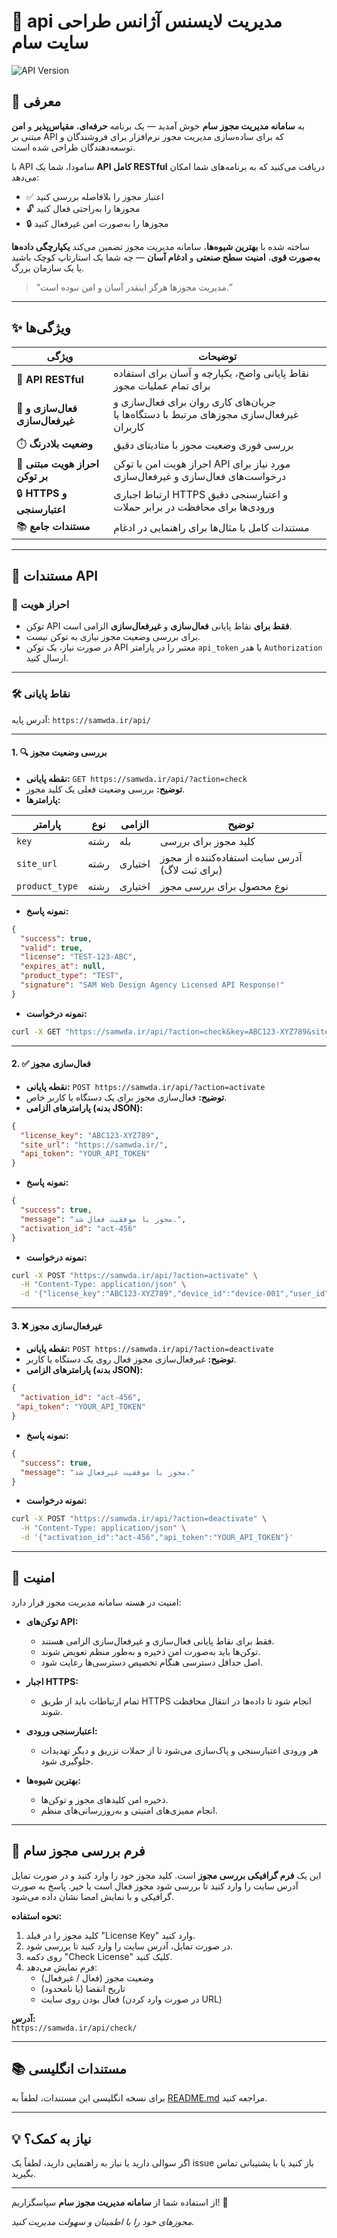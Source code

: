# 🔐  api مدیریت لایسنس آژانس طراحی سایت سام

![API Version](https://img.shields.io/badge/API-v1.0-blue.svg)

## 🚀 معرفی

به **سامانه مدیریت مجوز سام** خوش آمدید — یک برنامه **حرفه‌ای**، **مقیاس‌پذیر** و **امن** مبتنی بر API که برای ساده‌سازی مدیریت مجوز نرم‌افزار برای فروشندگان و توسعه‌دهندگان طراحی شده است.

با API سامودا، شما یک **API کامل RESTful** دریافت می‌کنید که به برنامه‌های شما امکان می‌دهد:

- ✅ اعتبار مجوز را بلافاصله بررسی کنید  
- 🔓 مجوزها را به‌راحتی فعال کنید  
- 🔒 مجوزها را به‌صورت امن غیرفعال کنید  

ساخته شده با **بهترین شیوه‌ها**، سامانه مدیریت مجوز تضمین می‌کند **یکپارچگی داده‌ها به‌صورت قوی**، **امنیت سطح صنعتی** و **ادغام آسان** — چه شما یک استارتاپ کوچک باشید یا یک سازمان بزرگ.

> “مدیریت مجوزها هرگز اینقدر آسان و امن نبوده است.”  

---

## ✨ ویژگی‌ها

| ویژگی                         | توضیحات                                                                                     |
|--------------------------------|-------------------------------------------------------------------------------------------------|
| 📡 **API RESTful**              | نقاط پایانی واضح، یکپارچه و آسان برای استفاده برای تمام عملیات مجوز                          |
| 🔄 **فعال‌سازی و غیرفعال‌سازی** | جریان‌های کاری روان برای فعال‌سازی و غیرفعال‌سازی مجوزهای مرتبط با دستگاه‌ها یا کاربران                   |
| ⏱️ **وضعیت بلادرنگ**          | بررسی فوری وضعیت مجوز با متادیتای دقیق                                          |
| 🔑 **احراز هویت مبتنی بر توکن**          | احراز هویت امن با توکن API مورد نیاز برای درخواست‌های فعال‌سازی و غیرفعال‌سازی                   |
| 🔒 **HTTPS و اعتبارسنجی**        | ارتباط اجباری HTTPS و اعتبارسنجی دقیق ورودی‌ها برای محافظت در برابر حملات          |
| 📚 **مستندات جامع**        | مستندات کامل با مثال‌ها برای راهنمایی در ادغام                                          |

---

## 📖 مستندات API

### 🔐 احراز هویت

- توکن API **فقط برای** نقاط پایانی **فعال‌سازی** و **غیرفعال‌سازی** الزامی است.
- برای بررسی وضعیت مجوز نیازی به توکن نیست.
- در صورت نیاز، یک توکن API معتبر را در پارامتر `api_token` یا هدر `Authorization` ارسال کنید.

---

### 🛠️ نقاط پایانی

آدرس پایه: `https://samwda.ir/api/`

---

#### 1. 🔍 بررسی وضعیت مجوز

- **نقطه پایانی:** `GET https://samwda.ir/api/?action=check`
- **توضیح:** بررسی وضعیت فعلی یک کلید مجوز.
- **پارامترها:**

| پارامتر     | نوع   | الزامی | توضیح                       |
|---------------|--------|----------|---------------------------------|
| `key`         | رشته | بله      | کلید مجوز برای بررسی        |
| `site_url`    | رشته | اختیاری | آدرس سایت استفاده‌کننده از مجوز (برای ثبت لاگ) |
| `product_type`| رشته | اختیاری | نوع محصول برای بررسی مجوز |

- **نمونه پاسخ:**

```json
{
  "success": true,
  "valid": true,
  "license": "TEST-123-ABC",
  "expires_at": null,
  "product_type": "TEST",
  "signature": "SAM Web Design Agency Licensed API Response!"
}
```

- **نمونه درخواست:**

```bash
curl -X GET "https://samwda.ir/api/?action=check&key=ABC123-XYZ789&site_url=https%3A%2F%2Fexample.com&product_type=TEST"
```

---

#### 2. ✅ فعال‌سازی مجوز

- **نقطه پایانی:** `POST https://samwda.ir/api/?action=activate`
- **توضیح:** فعال‌سازی مجوز برای یک دستگاه یا کاربر خاص.
- **پارامترهای الزامی (بدنه JSON):**

```json
{
  "license_key": "ABC123-XYZ789",
  "site_url": "https://samwda.ir/",
  "api_token": "YOUR_API_TOKEN"
}
```

- **نمونه پاسخ:**

```json
{
  "success": true,
  "message": "مجوز با موفقیت فعال شد.",
  "activation_id": "act-456"
}
```

- **نمونه درخواست:**

```bash
curl -X POST "https://samwda.ir/api/?action=activate" \
  -H "Content-Type: application/json" \
  -d '{"license_key":"ABC123-XYZ789","device_id":"device-001","user_id":"user-123","api_token":"YOUR_API_TOKEN"}'
```

---

#### 3. ❌ غیرفعال‌سازی مجوز

- **نقطه پایانی:** `POST https://samwda.ir/api/?action=deactivate`
- **توضیح:** غیرفعال‌سازی مجوز فعال روی یک دستگاه یا کاربر.
- **پارامترهای الزامی (بدنه JSON):**

```json
{
  "activation_id": "act-456",
 "api_token": "YOUR_API_TOKEN"
}
```

- **نمونه پاسخ:**

```json
{
  "success": true,
  "message": "مجوز با موفقیت غیرفعال شد."
}
```

- **نمونه درخواست:**

```bash
curl -X POST "https://samwda.ir/api/?action=deactivate" \
  -H "Content-Type: application/json" \
  -d '{"activation_id":"act-456","api_token":"YOUR_API_TOKEN"}'
```

---

## 🫆 امنیت

امنیت در هسته سامانه مدیریت مجوز قرار دارد:

- **توکن‌های API:**  
  - فقط برای نقاط پایانی فعال‌سازی و غیرفعال‌سازی الزامی هستند.  
  - توکن‌ها باید به‌صورت امن ذخیره و به‌طور منظم تعویض شوند.  
  - اصل حداقل دسترسی هنگام تخصیص دسترسی‌ها رعایت شود.

- **اجبار HTTPS:**  
  - تمام ارتباطات باید از طریق HTTPS انجام شود تا داده‌ها در انتقال محافظت شوند.

- **اعتبارسنجی ورودی:**  
  - هر ورودی اعتبارسنجی و پاک‌سازی می‌شود تا از حملات تزریق و دیگر تهدیدات جلوگیری شود.

- **بهترین شیوه‌ها:**  
  - ذخیره امن کلیدهای مجوز و توکن‌ها.  
  - انجام ممیزی‌های امنیتی و به‌روزرسانی‌های منظم.

---

## 🔐 فرم بررسی مجوز سام

این یک **فرم گرافیکی بررسی مجوز** است. کلید مجوز خود را وارد کنید و در صورت تمایل آدرس سایت را وارد کنید تا بررسی شود مجوز فعال است یا خیر. پاسخ به صورت گرافیکی و با نمایش امضا نشان داده می‌شود.

**نحوه استفاده:**
1. کلید مجوز را در فیلد "License Key" وارد کنید.
2. در صورت تمایل، آدرس سایت را وارد کنید تا بررسی شود.
3. روی دکمه "Check License" کلیک کنید.
4. فرم نمایش می‌دهد:
   - وضعیت مجوز (فعال / غیرفعال)
   - تاریخ انقضا (یا نامحدود)
   - فعال بودن روی سایت (در صورت وارد کردن URL)

**آدرس:**  
`https://samwda.ir/api/check/`

---

## 📚 مستندات انگلیسی

برای نسخه انگلیسی این مستندات، لطفاً به [README.md](README.md) مراجعه کنید.

---

## 💡 نیاز به کمک؟

اگر سوالی دارید یا نیاز به راهنمایی دارید، لطفاً یک issue باز کنید یا با پشتیبانی تماس بگیرید.

---

از استفاده شما از **سامانه مدیریت مجوز سام** سپاسگزاریم! 🎉

*مجوزهای خود را با اطمینان و سهولت مدیریت کنید.*
